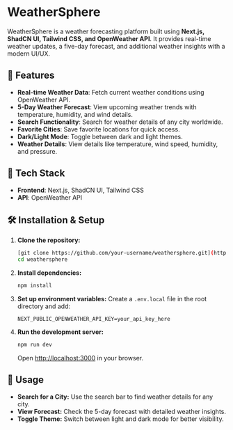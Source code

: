 # WeatherSphere

WeatherSphere is a weather forecasting platform built using **Next.js, ShadCN UI, Tailwind CSS, and OpenWeather API**. It provides real-time weather updates, a five-day forecast, and additional weather insights with a modern UI/UX.

## 🌟 Features

- **Real-time Weather Data**: Fetch current weather conditions using OpenWeather API.
- **5-Day Weather Forecast**: View upcoming weather trends with temperature, humidity, and wind details.
- **Search Functionality**: Search for weather details of any city worldwide.
- **Favorite Cities**: Save favorite locations for quick access.
- **Dark/Light Mode**: Toggle between dark and light themes.
- **Weather Details**: View details like temperature, wind speed, humidity, and pressure.

## 🚀 Tech Stack

- **Frontend**: Next.js, ShadCN UI, Tailwind CSS
- **API**: OpenWeather API

## 🛠️ Installation & Setup

1. **Clone the repository:**
   ```bash
   [git clone https://github.com/your-username/weathersphere.git](https://github.com/soumya-rayast/WeattherSphere.git)
   cd weathersphere
   ```

2. **Install dependencies:**
   ```bash
   npm install
   ```

3. **Set up environment variables:**
   Create a `.env.local` file in the root directory and add:
   ```env
   NEXT_PUBLIC_OPENWEATHER_API_KEY=your_api_key_here
   ```

4. **Run the development server:**
   ```bash
   npm run dev
   ```

   Open [http://localhost:3000](http://localhost:3000) in your browser.

## 📌 Usage

- **Search for a City:** Use the search bar to find weather details for any city.
- **View Forecast:** Check the 5-day forecast with detailed weather insights.
- **Toggle Theme:** Switch between light and dark mode for better visibility.
